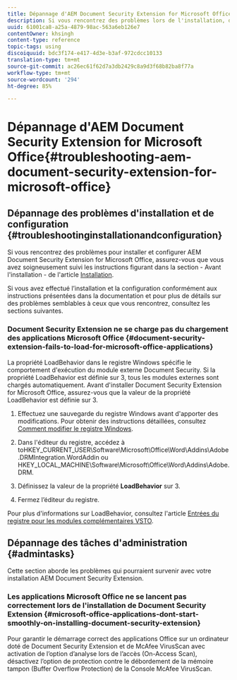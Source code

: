 ```yaml
---
title: Dépannage d'AEM Document Security Extension for Microsoft Office
description: Si vous rencontrez des problèmes lors de l'installation, de la configuration ou de l'utilisation d'AEM Document Security Extension for Microsoft Office, suivez les instructions figurant dans ce document.
uuid: 61001ca8-a25a-4879-98ac-563a6eb126e7
contentOwner: khsingh
content-type: reference
topic-tags: using
discoiquuid: bdc3f174-e417-4d3e-b3af-972cdcc10133
translation-type: tm+mt
source-git-commit: ac26ec61f62d7a3db2429c8a9d3f68b82ba8f77a
workflow-type: tm+mt
source-wordcount: '294'
ht-degree: 85%

---
```



# Dépannage d&#39;AEM Document Security Extension for Microsoft Office{#troubleshooting-aem-document-security-extension-for-microsoft-office}

## Dépannage des problèmes d&#39;installation et de configuration {#troubleshootinginstallationandconfiguration}

Si vous rencontrez des problèmes pour installer et configurer AEM Document Security Extension for Microsoft Office, assurez-vous que vous avez soigneusement suivi les instructions figurant dans la section - Avant l&#39;installation - de l&#39;article [Installation](installing-configuring-aemdsext.md).

Si vous avez effectué l’installation et la configuration conformément aux instructions présentées dans la documentation et pour plus de détails sur des problèmes semblables à ceux que vous rencontrez, consultez les sections suivantes.

### Document Security Extension ne se charge pas du chargement des applications Microsoft Office  {#document-security-extension-fails-to-load-for-microsoft-office-applications}

La propriété LoadBehavior dans le registre Windows spécifie le comportement d&#39;exécution du module externe Document Security. Si la propriété LoadBehavior est définie sur 3, tous les modules externes sont chargés automatiquement. Avant d&#39;installer Document Security Extension for Microsoft Office, assurez-vous que la valeur de la propriété LoadBehavior est définie sur 3.

1. Effectuez une sauvegarde du registre Windows avant d&#39;apporter des modifications. Pour obtenir des instructions détaillées, consultez [Comment modifier le registre Windows](https://support.microsoft.com/fr-fr/kb/136393).
1. Dans l&#39;éditeur du registre, accédez à toHKEY_CURRENT_USER\Software\Microsoft\Office\Word\Addins\Adobe.DRMIntegration.WordAddin ou HKEY_LOCAL_MACHINE\Software\Microsoft\Office\Word\Addins\Adobe.DRM.
1. Définissez la valeur de la propriété **LoadBehavior** sur 3. 

1. Fermez l’éditeur du registre.

Pour plus d&#39;informations sur LoadBehavior, consultez l&#39;article [Entrées du registre pour les modules complémentaires VSTO](https://msdn.microsoft.com/fr-fr/library/bb386106.aspx#LoadBehavior).

## Dépannage des tâches d&#39;administration  {#admintasks}

Cette section aborde les problèmes qui pourraient survenir avec votre installation AEM Document Security Extension.

### Les applications Microsoft Office ne se lancent pas correctement lors de l&#39;installation de Document Security Extension  {#microsoft-office-applications-dont-start-smoothly-on-installing-document-security-extension}

Pour garantir le démarrage correct des applications Office sur un ordinateur doté de Document Security Extension et de McAfee VirusScan avec activation de l’option d’analyse lors de l’accès (On-Access Scan), désactivez l’option de protection contre le débordement de la mémoire tampon (Buffer Overflow Protection) de la Console McAfee VirusScan.
